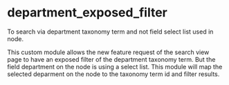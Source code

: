 # department_exposed_filter
To search via department taxonomy term and not field select list used in node.

This custom module allows the new feature request of the search view page to have an 
exposed filter of the department taxonomy term.
But the field department on the node is using a select list. This module will map the selected deparment on the node 
to the taxonomy term id and filter results.
